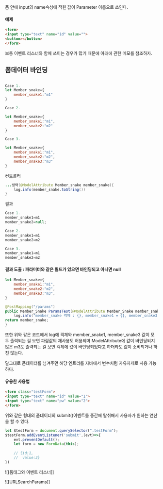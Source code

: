 폼 안에 input의 name속성에 적힌 값이 Parameter 이름으로 쓰인다.
#### 예제

```html
<form>
<input type="text" name="id" value="">
<button></button>
</form>
```

보통 이벤트 리스너와 함께 쓰이는 경우가 많기 때문에 아래에 관한 메모를 참조하자.

## 폼데이터 바인딩

```js

Case 1.
let Member_snake={  
    member_snake1:"m1"  
}  

Case 2.

let Member_snake={  
    member_snake1:"m1",  
    member_snake2:"m2"  
}  

Case 3.

let Member_snake={  
    member_snake1:"m1",  
    member_snake2:"m2",  
    member_snake3:"m3"  
}  
```

컨트롤러
```java
...생략(@ModelAttribute Member_snake member_snake){
	log.info(member_snake.toString())
}
```

결과
```java
Case 1.
member_snake1=m1
member_snake2=null;

Case 2.
member_snake1=m1
member_snake2=m2

Case 3.
member_snake1=m1
member_snake2=m2
```

#### 결과 도출 : 파라미터와 같은 필드가 있으면 바인딩되고 아니면 null

```js
let Member_snake={  
    member_snake1:"m1",  
    member_snake2:"m2",  
    member_snake3:"m3",  
}
```

```java
@PostMapping("/params")  
public Member_Snake ParamsTest(@ModelAttribute Member_Snake member_snake,@RequestParam (value = "member_snake1")String member1,@RequestParam String member_snake3){  
    log.info("member_snake 객체 : {}, member_snake1 = {}, member_snake3 = {}",member_snake.toString(),member1,member_snake3);  
return member_snake;  
}
```
또한 위와 같은 코드에서 log에 객체와 member_snake1, member_snake3 값이 모두 출력되는 걸 보면 파람값의 재사용도 허용되며 ModelAttribute에 값이 바인딩되지 않은 m3도 출력되는 걸 보면 객체에 값이 바인딩되었다고 하더라도 값이 소비되거나 하진 않는다.

말그대로 폼데이터를 넘겨주면 해당 엔트리를 자바에서 변수처럼 자유자제로 사용 가능하다.
#### 유용한 사용법

```html
<form class="testForm">
<input type="text" name="id" value="1">
<input type="text" name="pw" value="2">
</form>
```
위와 같은 형태의 폼데이터의 submit()이벤트를 중간에 탈취해서
사용자가 원하는 연산을 할 수 있다.

```js
let $testForm = document.querySelector(".testForm");
$testForm.addEventListener('submit',(evt)=>{
	evt.preventDefault();
	let form = new FormData(this);
	
	// {id:1,
	//	value:2}
})

```


![[폼태그와 이벤트 리스너]]

![[URLSearchParams]]